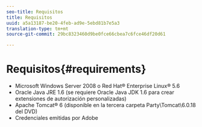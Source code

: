 ```yaml
---
seo-title: Requisitos
title: Requisitos
uuid: a5a13187-be20-4feb-ad9e-5ebd81b7e5a3
translation-type: tm+mt
source-git-commit: 29bc8323460d9be0fce66cbea7c6fce46df20d61

---
```



# Requisitos{#requirements}

* Microsoft Windows Server 2008 o Red Hat® Enterprise Linux® 5.6
* Oracle Java JRE 1.6 (se requiere Oracle Java JDK 1.6 para crear extensiones de autorización personalizadas)
* Apache Tomcat® 6 (disponible en la tercera carpeta Party\Tomcat\6.0.18 del DVD)
* Credenciales emitidas por Adobe


